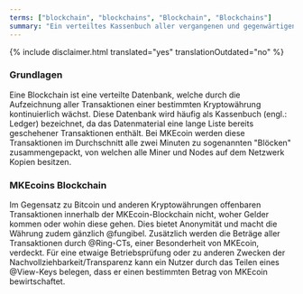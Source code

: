 ```yaml
---
terms: ["blockchain", "blockchains", "Blockchain", "Blockchains"]
summary: "Ein verteiltes Kassenbuch aller vergangenen und gegenwärtigen Transaktionen, ohne Sender oder Empfänger der Gelder aufzudecken"
---
```


{% include disclaimer.html translated="yes" translationOutdated="no" %}
### Grundlagen

Eine Blockchain ist eine verteilte Datenbank, welche durch die Aufzeichnung aller Transaktionen einer bestimmten Kryptowährung kontinuierlich wächst. Diese Datenbank wird häufig als Kassenbuch (engl.: Ledger) bezeichnet, da das Datenmaterial eine lange Liste bereits geschehener Transaktionen enthält. Bei MKEcoin werden diese Transaktionen im Durchschnitt alle zwei Minuten zu sogenannten "Blöcken" zusammengepackt, von welchen alle Miner und Nodes auf dem Netzwerk Kopien besitzen.

### MKEcoins Blockchain

Im Gegensatz zu Bitcoin und anderen Kryptowährungen offenbaren Transaktionen innerhalb der MKEcoin-Blockchain nicht, woher Gelder kommen oder wohin diese gehen. Dies bietet Anonymität und macht die Währung zudem gänzlich @fungibel. Zusätzlich werden die Beträge aller Transaktionen durch @Ring-CTs, einer Besonderheit von MKEcoin, verdeckt. Für eine etwaige Betriebsprüfung oder zu anderen Zwecken der Nachvollziehbarkeit/Transparenz kann ein Nutzer durch das Teilen eines @View-Keys belegen, dass er einen bestimmten Betrag von MKEcoin bewirtschaftet.
